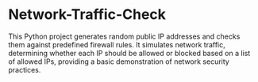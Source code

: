 # Network-Traffic-Check
This Python project generates random public IP addresses and checks them against predefined firewall rules. It simulates network traffic, determining whether each IP should be allowed or blocked based on a list of allowed IPs, providing a basic demonstration of network security practices.
